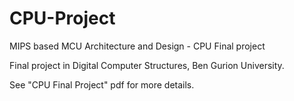 # CPU-Project
MIPS based MCU Architecture and Design - CPU Final project

Final project in Digital Computer Structures, Ben Gurion University.

See "CPU Final Project" pdf for more details.
